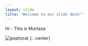 ```yaml
---
layout: slide
title: "Welcome to our slide deck!"
---
```


Hi - This is Murtaza

![poptocat](https://octodex.github.com/images/poptocat.png)
{: .center}
